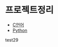 # 프로젝트정리

- [C언어](https://github.com/noFlowWater/my-project/tree/c)
- [Python](https://github.com/noFlowWater/my-project/tree/python)


test29